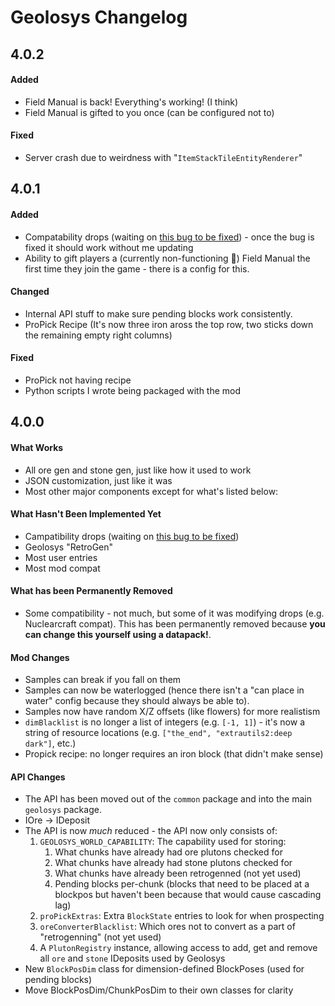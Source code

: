 # Geolosys Changelog

## 4.0.2

#### Added

* Field Manual is back! Everything's working! (I think)
* Field Manual is gifted to you once (can be configured not to)

#### Fixed

* Server crash due to weirdness with "`ItemStackTileEntityRenderer`"

## 4.0.1

#### Added

* Compatability drops (waiting on [this bug to be fixed](https://github.com/MinecraftForge/MinecraftForge/issues/5828)) - once the bug is fixed it should work without me updating
* Ability to gift players a (currently non-functioning 🤔) Field Manual the first time they join the game - there is a config for this.
 
#### Changed

* Internal API stuff to make sure pending blocks work consistently.
* ProPick Recipe (It's now three iron aross the top row, two sticks down the remaining empty right columns)

#### Fixed

* ProPick not having recipe
* Python scripts I wrote being packaged with the mod

## 4.0.0

#### What Works

* All ore gen and stone gen, just like how it used to work
* JSON customization, just like it was
* Most other major components except for what's listed below:

#### What Hasn't Been Implemented Yet

* Campatibility drops (waiting on [this bug to be fixed](https://github.com/MinecraftForge/MinecraftForge/issues/5828))
* Geolosys "RetroGen" 
* Most user entries
* Most mod compat

#### What has been Permanently Removed

* Some compatibility  - not much, but some of it was modifying drops (e.g. Nuclearcraft compat). This has been permanently removed because **you can change this yourself using a datapack!**.

#### Mod Changes

* Samples can break if you fall on them
* Samples can now be waterlogged (hence there isn't a "can place in water" config because they should always be able to).
* Samples now have random X/Z offsets (like flowers) for more realistism
* `dimBlacklist` is no longer a list of integers (e.g. `[-1, 1]`) - it's now a string of resource locations (e.g. `["the_end", "extrautils2:deep dark"]`, etc.)
* Propick recipe: no longer requires an iron block (that didn't make sense)

#### API Changes

* The API has been moved out of the `common` package and into the main `geolosys` package.
* IOre → IDeposit
* The API is now *much* reduced - the API now only consists of:
    1. `GEOLOSYS_WORLD_CAPABILITY`: The capability used for storing:
        1. What chunks have already had ore plutons checked for
        2. What chunks have already had stone plutons checked for
        3. What chunks have already been retrogenned (not yet used)
        4. Pending blocks per-chunk (blocks that need to be placed at a blockpos but haven't been because that would cause cascading lag)
    2. `proPickExtras`: Extra `BlockState` entries to look for when prospecting
    3. `oreConverterBlacklist`: Which ores not to convert as a part of "retrogenning" (not yet used)
    4. A `PlutonRegistry` instance, allowing access to add, get and remove all `ore` and `stone` IDeposits used by Geolosys
* New `BlockPosDim` class for dimension-defined BlockPoses (used for pending blocks)
* Move BlockPosDim/ChunkPosDim to their own classes for clarity
